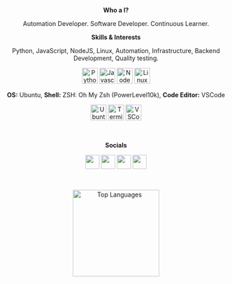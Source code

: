 
<p align="center"><strong>Who a I?</strong></p>

<p align="center">Automation Developer. Software Developer. Continuous Learner. 

<br/>
<p align="center"><b>Skills & Interests</b>

<p align="center">
Python, JavaScript, NodeJS, Linux, Automation, Infrastructure, Backend Development, Quality testing.

<p align="center">
<img src="https://raw.githubusercontent.com/danielcranney/readme-generator/main/public/icons/skills/python-colored.svg" width="36" height="36" alt="Python" />
<img src="https://raw.githubusercontent.com/danielcranney/readme-generator/main/public/icons/skills/javascript-colored.svg" width="36" height="36" alt="Javascript" />
<img src="https://raw.githubusercontent.com/danielcranney/readme-generator/main/public/icons/skills/nodejs-colored.svg" width="36" height="36" alt="NodeJS" />
<img src="https://cdn-icons-png.flaticon.com/512/518/518713.png" width="36" height="36" alt="Linux" />

<p align="center">
  <b>OS:</b> Ubuntu, <b>Shell:</b> ZSH: Oh My Zsh (PowerLevel10k), <b>Code Editor:</b> VSCode
</p>

<p align="center">
<img src="https://cdn-icons-png.flaticon.com/512/5969/5969282.png" width="36" height="36" alt="Ubuntu" />
<img src="https://cdn-icons-png.flaticon.com/512/7560/7560719.png" width="36" height="36" alt="Terminal" />
<img src="https://user-images.githubusercontent.com/83350680/206025056-de62587a-3161-4b04-9f2a-b5598204c8e2.png" width="36" height="36" alt="VSCode" />
</p>




<br/>
<p align="center"><b>Socials</b>

<p align="center"> <a href="https://www.linkedin.com/in/kazaz-or/" target="_blank" rel="noreferrer"><img src="https://raw.githubusercontent.com/danielcranney/readme-generator/main/public/icons/socials/linkedin.svg" width="32" height="32" /></a> <a href="https://discord.com/users/Kazi#6628" target="_blank" rel="noreferrer"><img src="https://raw.githubusercontent.com/danielcranney/readme-generator/main/public/icons/socials/discord.svg" width="32" height="32" /></a> <a href="https://github.com/Kazaz-Or" target="_blank" rel="noreferrer"><img src="https://raw.githubusercontent.com/danielcranney/readme-generator/main/public/icons/socials/github.svg" width="32" height="32" /></a>  <a href="https://twitter.com/OrKazaz" target="_blank" rel="noreferrer"><img src="https://raw.githubusercontent.com/danielcranney/readme-generator/main/public/icons/socials/twitter.svg" width="32" height="32" /></a></p>
<br/>
<p align="center"></b>

<img alt="Top Languages" src="https://github-readme-stats.vercel.app/api/top-langs?username=kazaz-or&langs_count=50&layout=compact&theme=react&bg_color=1F222E&title_color=68C3D4&icon_color=F8D866&border_color=1F222E&hide=CSS,HTML,SCSS&count_private=true" height="198px"/>
